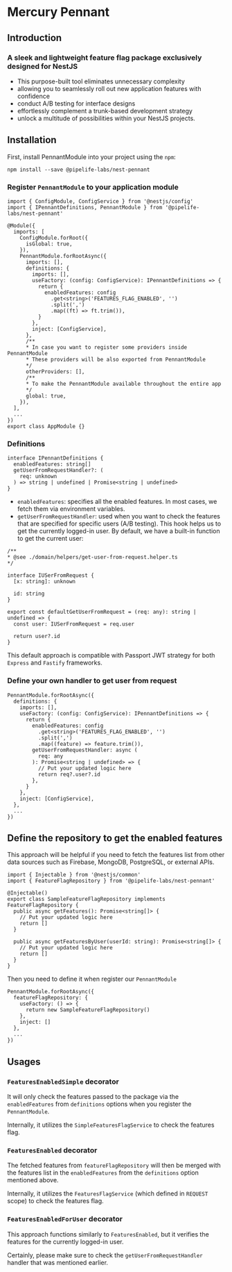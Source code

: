 # Mercury Pennant

## Introduction

### A sleek and lightweight feature flag package exclusively designed for NestJS
- This purpose-built tool eliminates unnecessary complexity
- allowing you to seamlessly roll out new application features with confidence
- conduct A/B testing for interface designs
- effortlessly complement a trunk-based development strategy 
- unlock a multitude of possibilities within your NestJS projects.

## Installation
First, install PennantModule into your project using the `npm`:

```shell
npm install --save @pipelife-labs/nest-pennant
```

### Register `PennantModule` to your application module

```
import { ConfigModule, ConfigService } from '@nestjs/config'
import { IPennantDefinitions, PennantModule } from '@pipelife-labs/nest-pennant'

@Module({
  imports: [
    ConfigModule.forRoot({
      isGlobal: true,
    }),
    PennantModule.forRootAsync({
      imports: [],
      definitions: {
        imports: [],
        useFactory: (config: ConfigService): IPennantDefinitions => {
          return {
            enabledFeatures: config
              .get<string>('FEATURES_FLAG_ENABLED', '')
              .split(',')
              .map((ft) => ft.trim()),
          }
        },
        inject: [ConfigService],
      },
      /**
      * In case you want to register some providers inside PennantModule
      * These providers will be also exported from PennantModule
      */
      otherProviders: [],
      /**
      * To make the PennantModule available throughout the entire app
      */
      global: true,
    }),
  ],
  ...
})
export class AppModule {}
```

### Definitions

```
interface IPennantDefinitions {
  enabledFeatures: string[]
  getUserFromRequestHandler?: (
    req: unknown
  ) => string | undefined | Promise<string | undefined>
}
```

- `enabledFeatures`: specifies all the enabled features. In most cases, we fetch them via environment variables.
- `getUserFromRequestHandler`: used when you want to check the features that are specified for specific users (A/B testing). This hook helps us to get the currently logged-in user. By default, we have a built-in function to get the current user:

```
/**
* @see ./domain/helpers/get-user-from-request.helper.ts
*/

interface IUSerFromRequest {
  [x: string]: unknown

  id: string
}

export const defaultGetUserFromRequest = (req: any): string | undefined => {
  const user: IUSerFromRequest = req.user

  return user?.id
}
```

This default approach is compatible with Passport JWT strategy for both `Express` and `Fastify` frameworks.

### Define your own handler to get user from request

```
PennantModule.forRootAsync({
  definitions: {
    imports: [],
    useFactory: (config: ConfigService): IPennantDefinitions => {
      return {
        enabledFeatures: config
          .get<string>('FEATURES_FLAG_ENABLED', '')
          .split(',')
          .map((feature) => feature.trim()),
        getUserFromRequestHandler: async (
          req: any
        ): Promise<string | undefined> => {
          // Put your updated logic here
          return req?.user?.id
        },
      }
    },
    inject: [ConfigService],
  },
  ...
})
```

## Define the repository to get the enabled features
This approach will be helpful if you need to fetch the features list from other data sources such as Firebase, MongoDB, PostgreSQL, or external APIs.

```
import { Injectable } from '@nestjs/common'
import { FeatureFlagRepository } from '@pipelife-labs/nest-pennant'

@Injectable()
export class SampleFeatureFlagRepository implements FeatureFlagRepository {
  public async getFeatures(): Promise<string[]> {
    // Put your updated logic here
    return []
  }

  public async getFeaturesByUser(userId: string): Promise<string[]> {
    // Put your updated logic here
    return []
  }
}
```

Then you need to define it when register our `PennantModule`

```
PennantModule.forRootAsync({
  featureFlagRepository: {
    useFactory: () => {
      return new SampleFeatureFlagRepository()
    },
    inject: []
  },
  ...
})
```

## Usages

### `FeaturesEnabledSimple` decorator

It will only check the features passed to the package via the `enabledFeatures` from `definitions` options when you register the `PennantModule`.

Internally, it utilizes the `SimpleFeaturesFlagService` to check the features flag.

### `FeaturesEnabled` decorator
The fetched features from `featureFlagRepository` will then be merged with the features list in the `enabledFeatures` from the `definitions` option mentioned above.

Internally, it utilizes the `FeaturesFlagService` (which defined in `REQUEST` scope) to check the features flag.

### `FeaturesEnabledForUser` decorator
This approach functions similarly to `FeaturesEnabled`, but it verifies the features for the currently logged-in user.

Certainly, please make sure to check the `getUserFromRequestHandler` handler that was mentioned earlier.